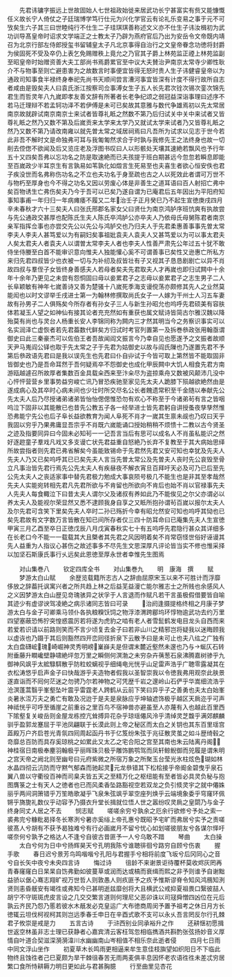 <!-- { "loadSidebar": true } -->
　　先君讳镛字振远上世故固始人七世祖政始徙来居武功长宁甚富实有赀又能慷慨任义故长宁人倚仗之子廷瑞博学笃行仕元为兴化学官云有论礼乐变易之事于元不可攷矣生六子其三曰世睦纯行不仕生二子珪琪琪善称述文义亦不仕生子讳汝楫初为武功训导髙皇帝时诏求文学端正之士教太子乃辟为燕府官后乃出为安岳令文帝既内靖召为北京行部左侍郎授玺书留辅皇太子凡北京事得自治行之文皇帝眷念功徳将封爵为侯固死不受及卒仍上表乞免赐赠秩上竟允之乃官其子爵上林苑监正禋上林苑监副至昭皇帝时始赠资善大夫工部尚书焉爵累官至中议大夫賛治尹南京太常寺少卿性耿介不与物事至则亡避患害为之故数言时事便宜皆得无怒时贵人生子讳健睿皇帝以为通政司知事食半禄终身奉祀先尚书天顺间尝言漕河事宜皆深有计度不得行故所自志者咸由是毁矣夫人曰袁氏浙江按察司佥事溥女生子五人长先君次铨次锡次銮次锦先君生而哲灵年八九嵗即孝友善文辞有所著者长老争纪颂之弱冠益深诣事理曰述序不若马迁理辩不若孟轲功泽不若伊傅是未可已矣故其意雅与数代争雄焉初以先太常居南京故就辟试南京南京士来试者皆尊礼眡之然数不第乃后归试关中关中来试者又皆尊礼眡之然乃又数不第及后嵗贡来太学来太学乃又就试太学来试者乃又皆尊礼眡之然乃又数不第乃请改南雍以就先曽太常之域居祠焉曰凡吾所为试求以见志于世今若此非吾不解时文是命独弗可耳与我匍匍然求合于时孰与我修先王之法终身也故一切削去倥偬不欲闻及后又览庄老及浮图书叹曰人以形骸处天壤其速絶若飘风也予行年五十又四矣吾弗以忘功名之防是取速絶而已夫孩提于班白期甚远今忽忽若瞬息即能至百嵗政少半耳京生有言孰易如苇孰化如燬言生死易至也夫喜生者欲心恒安佚也君子疾没世而名弗称伤功名之不立也夫功名于身至疏也古之人以死效此者谓可万世不与物朽至厚身也今不得之功名又因以劳废心体是非善生之道耳语曰百人射招亡弗中矣百物诱生亡弗伤矣夫乃今于吾可以已矣乃遂自谓为已庵君后五年因出为平阳府知事知事甫一年归归一年病瘫痿不履又二年治壬子正月癸巳乃不起生宣徳庚戌四月辛未春秋才六十三矣夫人曰张氏邢郡名家女父曰贤仕为南京鸿胪序班忼爽有执故尝与先公通政交甚厚也配陈氏生夫人陈氏卒鸿胪公亦卒夫人乃依母氏母舅陈君者南京亲军指挥佥事也亦尝交先公以先公与鸿胪交也乃归夫人于先君柔惠善事事先曽太常李夫人李夫人甚笃爱以为有嗣妇矣事祖妣袁夫人袁夫人又甚笃爱以为可以事太君夫人矣太君夫人者袁夫人以谓曽太常李夫人者也李夫人性善严肃先公年过五十犹不敢侍坐侍媵至白首不能审识意向惟夫人独能懽心奚不可谓善事已矣性又逊惠亡所私方来归先君四叔皆少也衣被一切与为补纫及叔皆壮有子又视其子恳恳剧剧亡以异不肖故四叔与羣侄子女皆终身善感夫人若母者矣夫先君取夫人才再嵗也即归试闗中十余年十余年乃更见之未尝有怨恫固曰毋以妾累君子之志毋以妾累君子之志生男子二人长阜颖敏有神年七嵗善诗又善为楚骚十八嵗死季海支谩傥荡亦颇修其先人之业然莫能闳也以时文谬举壬戌进士第一为翰林修撰取尚氏女子一人嫁为干州士人习五车妻故有孙男子二人俱殇矣今所存者有孙女子三人与新生孙昭允也呜呼先君硕美有容肤体若凝玉人望之如神仙有接其论者充充然如有重获也属文赋诗皆简古尔雅汉魏以降殆莫有尚也与灵台人杨重长安人李锦同称为闗内三才然其明当今之务察识事实可以名实润泽亡虚恢者若先君葢数代鲜矣方归试时考官列置第一及拆巻叅政张用翰亟谓御史曰此三秦豪杰可以佐伯王者吾故闻阎文振言今乃幸自见也愿遂予之文振者故顺天尹马嵬阎公铎也取于先太常之子于先君为姑御史以故与阎氏隟也乃遂置先君不予第后叅政语先君曰是我以误先生也先君曰仆自丱试于今皆可取上第然皆不能取固非皆御史也乃是吾命耳然于吾何疑焉卒不怨御史也成化甲辰闗中大饥人相食先君方南游瓯越遽召所故厚者集数百金具载籴西来至汴籴尽为盗掠乘舟又数被风颠沛几没中心怦怦营营乡里事势益穷峻亡讯乃冒恐疾驰至家见先太夫人跪膝下殒越欲絶然由是遂成病心及其卒时心病未间也少壮时所交尽名公长者餽遗常积至千金随以奉献先公先太夫人后乃尽授诸弟诸弟皆怡怡偲偲惟恐勿有欢心不称至于今诸弟茍有言之皆咽呜泣下固非以其能散已也昔先公教五子各一经举进士皆先君躬自讲授蚤夜孳孳然惟恐弗能宁先公也后子阜长益欲教育为闻人阜死不肖才一嵗其生禀未觇也乃叹曰天乎我固以穷乎乃果弗庸显吾宗乎不肖既六嵗能诵口授始稍稍不烦愦十二教以古今贤圣之迹及指要同异曰今固未必知茍一一记吾言当后有思可以成名人不肖虽私能识之然好逐趂童子羣戏凡戏又多支谩亡状先君益重自怒絶乃长弃不复教至于其大病始思绎所故尝指者则先君已弗省解矣今虽能致锡命于先君然先君又安可知也幸犹及先夫人先夫人乃又已矣呜呼其已已矣先夫人言当先曽太常公及先曽夫人丧时先公哀毁至骨立凡事治皆先君行焉先公先太夫人有疾昼夜不解衣宵旦百拜吁天必及可乃已后至先公先太夫人之丧适家事中替先君极力勉成大事哀陨号极几不能生也是非其至孝哉然先夫人实能宛转相先君凡先君所欲与不肯留也所欲向不肯后也始不肖以官禄事先夫人先夫人每食輙泣下曰昔太夫人谓尔父及诸叔有养如此乃不能俟见之尔父亦谓必以养太夫人及能视尔荣显然又悉不逮顾我身自享之又眡所抱孙谓茍百嵗以报尔太夫人及尔先君可含笑下里矣先夫人卒时二孙已殇折今幸有昭允然安可知也呜呼其恸也已矣先君故有文字数万言皆散在知已间所存者仅三四十防耳命曰已庵集先夫人生宣徳甲寅三月乙酉至卒日正徳戊辰八月戊寅春秋实七十有五呜呼先君隐行甚众其详细多在长老口今不能一一载载其大且槩者其先君之风因明着矣不肖常窃怪世俗好诬谩其先人益重为人指议心甚伤之故述事多不尽先生文思深厚凡评论皆当实不修也惟采择以加坚石斯康氏事行乆远矣此恩徳至厚永世者幸惟先生图焉








　　对山集巻八
　　钦定四库全书
　　对山集巻九
　　明　康海　撰
　　赋
　　梦游太白山赋
　　余歴览载籍所志古人之辞由屈原宋玉以来不可胜计而浮靡侈放之辞葢托讽寓兴者之所共趋上林之后益芜益漫亡能尔雅志士之所贱也余感风人之义因梦游太白山歴见竒瑰骇异之状孚于人言退而作赋凡若干言虽极假借要皆自喻其迹少有虚谬谀驾凌絶之病示诸同志皆曰可录
　　治阏逢摄提格终相之月康子梦游太白与金子可卿乘马领仆各执粮糗饫饲之物浮漆渭跨郿坞环惇物逾武功去约万里四望塞蔽恐怖狞突惶惑震厉若将遂为虎豹之啮有老人者雪髭鹤发电目龙头自西而来若爱若识请以前路则笑而不言少顷复去金子曰若非山川之精邪岂将疑我以迷晦顾我以虚诙也乃蹑于其后则豁然四开峦囘径折泉下云散予曰是未可止也夫八纮之广独有太白盘礴峵瑰崎崛神灵秀明嵭嶪嶭夫是但谓末麓近壑然未邃也乃与蜒仄石转附垂藤升瞷巉壁静啸絶坪忽万里之瞬侧何溟渤之未穷杂卉蒨葱石泉沸腾嘉树骖乎九御神风飒乎太綋騄駬散乎防粒蛟螭视乎细绳电光恍乎山足雷声浩乎广聴零露凝其在衣松涛悠乎启声金子曰快哉游乎夫造物者假我以圣智崇我以令徳我弗用观奈此肤景遂直诣而不囘何茫迷之勿骋乃尔若神物之可凭歴千岩之邃岭山石俨乎华嵩细流浩乎沧溟蓬蒿翳乎峯壑坠叶震乎雷霆老人跨鹤从云前下笑曰异乎子之善勇也夫太白始峯炎暑氷沍万夫之勇亡有敢及况迨于是夫是泉脉应乎坤轴遮饰极乎越区天扄迩乎可声神祗恍乎可呼至循崖之前重谷之里百鸟不宿神兽亦避虽至人亦蔑有入也越此百里西下隂壑复关峻岳则金屋龙栋控亢耸搏异花杂乎琼瑶僊风泠乎清绰灵芝馥乎满郊麒麟驯乎盈郭龙蹇屈于平池凤翩联于长漠此则上帝之秘区而太白之关钥也其东百里瑶宫蕋殿万户齐启苍光青氛四囘周起函丹书于亿笈纷朱弦于兆征散灵茧之如斗歴绮毂之竒靡总百防而具存奚琼桃之如累此又太乙之宅合阳之宫至其南也朱云陆离丹阁神桂宿日南极奉麈羽翰极乎丽晖珠贝极乎雕饰鹏鹗驾而凤轩鲸鲵御而兕履是谓朱明之宫天帝之阙北则至幽号曰元府紫微之所宿万象之所聚玉台莹光氷柱炫色瑚如林水晶四彻云沆防而守黙气郁森而驰起灵元龙叅错其下松桧接乎帝阍金碧曳乎泉石翼八兽以守衢役百神而司臬夫皆五天之至精万化之枢纽能有至者皆必具灵负秘与抱图膺箓之士有天人之徳者也已而风柔香坠路豁视空若双龙之负引倐灵宇之就中僊姝丽乎两间洞箫错乎万笙皓歌凝乎飞泉朱弦飒乎翠空座列焕乎云端境象委乎穹窿环佩锵乎旖旎礼数仪乎动容予乃摄衣升堂长揖就位悟人世之嚣纷叹灵扄之皇閟乃与金子终身同丈人居之不去
　　悯志赋
　　嗟嗟余穷兮孰余之厄余行欲修兮予处之索一裘弗完兮糠粃曷择冬长寒洌兮暑亦奚绤上帝孔惠兮既昭予宅旷而弗居兮实予之责嗟彼髙人兮胡有不获予曷独难兮有行必画嵗月不留兮忧心如划嗟彼朋友兮各谋尔怿吁嗟奈何兮孰予之格达人不逢兮自彼古昔匪予一人兮乌敢不踖
　　琴曲
　　太白操
　　太白兮何为日中兮扬辉昊天兮孔明我陈兮谁聴徘徊兮路穷自顾兮伤衷
　　握手歌
　　春日迟兮景芳鸟鸣喈喈兮孔阳与君握手兮相将前度飞坂兮后冈同心之音兮自长矢中夜兮未央四言诗
　　悔过诗
　　徂龄不来谢景讵待覆杯莫收烬灰罔再青春窿窿白日杲杲自饬弗勤如彼蔓草或润而达或槁而衰缉而熙之非予则谁予自谢黜益骄以倨心骞志翔旷视万世哲人则敦愚人则疚匪予之疚予惟斯谬脊令知风鸿鴈知洌贤则恚昏旤安有竭徃或弗知今已甚明逝兹靡创将大且横武公戒抑夏祖畏口繄彼喆人胡宁不守斑斑虎皮言设之几交交繁言道则何理尼父恶卯诛以司冦舜憎四凶位在元后孰云齐民乃怨乃慝若彼水木旤发必克皇运广大布徳商周闵予置予祖考之休日月方长徳辄云坦伐柯视柯其则岂远季春壬申日在辛酉式歌不支可以永乆吾言罔反尔行孔棘君子攸崇是戒是力
　　五言古诗
　　于浒西别业同承裕升之作
　　还耕惬初愿揖世返空林虽非志士理已获静者心嘉宾清云客枉驾忽相临擕酒共斟酌张弦扬妙音义厚情自叶道合契滋深漪漪湋川水幽幽南山岑相值不相乐奈此逝者侵
　　四月七日雨中同文浮山坐作
　　初夏草木长鸣雨更相逼来牟生意佳枝旟望如织阳日不下临此物终且蚀徃者己巳夏颇为旱干棘徂春苦无雨两麦俱丰息因怀老农语徃徃未差忒穷居繁口食所恃耕耨力明日更如此与君甚胸臆
　　行至曲里见杏花
